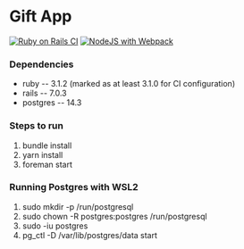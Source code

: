 # Gift App

[![Ruby on Rails CI](https://github.com/laamp/gift_app/actions/workflows/rubyonrails.yml/badge.svg)](https://github.com/laamp/gift_app/actions/workflows/rubyonrails.yml) [![NodeJS with Webpack](https://github.com/laamp/gift_app/actions/workflows/webpack.yml/badge.svg)](https://github.com/laamp/gift_app/actions/workflows/webpack.yml)

### Dependencies

- ruby -- 3.1.2 (marked as at least 3.1.0 for CI configuration)
- rails -- 7.0.3
- postgres -- 14.3

### Steps to run

1. bundle install
1. yarn install
1. foreman start

### Running Postgres with WSL2

1. sudo mkdir -p /run/postgresql
1. sudo chown -R postgres:postgres /run/postgresql
1. sudo -iu postgres
1. pg_ctl -D /var/lib/postgres/data start
